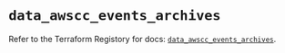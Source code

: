 # `data_awscc_events_archives`

Refer to the Terraform Registory for docs: [`data_awscc_events_archives`](https://registry.terraform.io/providers/hashicorp/awscc/0.70.0/docs/data-sources/events_archives).
